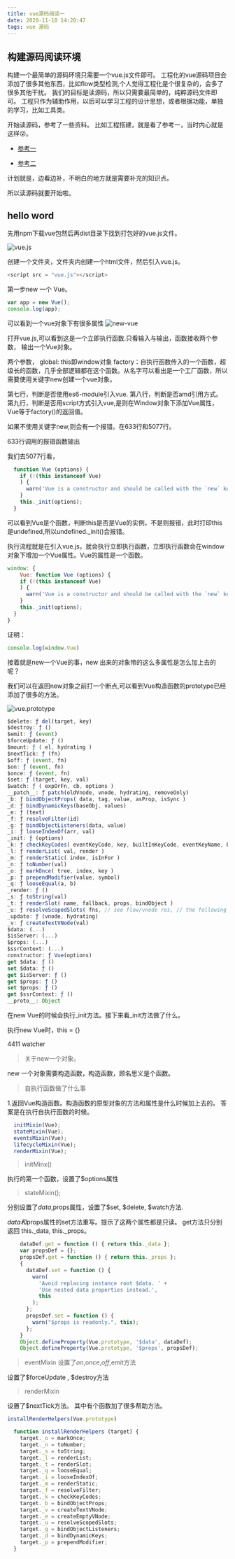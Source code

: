 ```yaml
---
title: vue源码阅读一
date: 2020-11-10 14:20:47
tags: vue 源码
---
```


## 构建源码阅读环境

构建一个最简单的源码环境只需要一个vue.js文件即可。
工程化的vue源码项目会添加了很多其他东西，比如flow类型检测,个人觉得工程化是个很复杂的，会多了很多其他干扰。
我们的目标是读源码，所以只需要最简单的，纯粹源码文件即可。
工程只作为辅助作用，以后可以学习工程的设计思想，或者根据功能，单独的学习，比如工具类。

开始读源码，参考了一些资料。
比如工程搭建，就是看了参考一，当时内心就是这样😮。

- [参考一](https://github.com/qq281113270/vue)

- [参考二](http://hcysun.me/vue-design/zh/essence-of-comp.html)

计划就是，边看边补，不明白的地方就是需要补充的知识点。

所以读源码就要开始啦。

## hello word
先用npm下载vue包然后再dist目录下找到打包好的vue.js文件。

![vue.js](2020-11-10-vue源码阅读一/vue.png)

创建一个文件夹，文件夹内创建一个html文件，然后引入vue.js。

```js
<script src = "vue.js"></script>
```


第一步new 一个 Vue。

```js
var app = new Vue();
console.log(app);
```

可以看到一个vue对象下有很多属性
![new-vue](2020-11-10-vue源码阅读一/new-vue.jpg)

打开vue.js,可以看到这是一个立即执行函数.只看输入与输出，函数接收两个参数，
输出一个Vue对象。

两个参数，
global: this即window对象 
factory：自执行函数传入的一个函数，超级长的函数，几乎全部逻辑都在这个函数。从名字可以看出是一个工厂函数，所以需要使用关键字new创建一个vue对象。

第七行，判断是否使用es6-module引入vue.
第八行，判断是否amd引用方式。
第九行，判断是否用script方式引入vue,是则在Window对象下添加Vue属性，Vue等于factory()的返回值。


如果不使用关键字new,则会有一个报错。在633行和5077行。

633行调用的报错函数输出

我们去5077行看，
```js
  function Vue (options) {
    if (!(this instanceof Vue)
    ) {
      warn('Vue is a constructor and should be called with the `new` keyword');
    }
    this._init(options);
  }
```
可以看到Vue是个函数，判断this是否是Vue的实例，不是则报错，此时打印this是undefined,所以undefined._init()会报错。

执行流程就是在引入vue.js，就会执行立即执行函数，立即执行函数会在window对象下增加一个Vue属性。Vue的属性是一个函数。

```js
window: {
    Vue: function Vue (options) {
    if (!(this instanceof Vue)
    ) {
      warn('Vue is a constructor and should be called with the `new` keyword');
    }
    this._init(options);
  }
}
```

证明：
```js
console.log(window.Vue)
```

接着就是new一个Vue的事，new 出来的对象带的这么多属性是怎么加上去的呢？

我们可以在返回new对象之前打一个断点,可以看到Vue构造函数的prototype已经添加了很多的方法。

![vue.prototype](2020-11-10-vue源码阅读一/vue.prototype.jpg)

```js
$delete: ƒ del(target, key)
$destroy: ƒ ()
$emit: ƒ (event)
$forceUpdate: ƒ ()
$mount: ƒ ( el, hydrating )
$nextTick: ƒ (fn)
$off: ƒ (event, fn)
$on: ƒ (event, fn)
$once: ƒ (event, fn)
$set: ƒ (target, key, val)
$watch: ƒ ( expOrFn, cb, options )
__patch__: ƒ patch(oldVnode, vnode, hydrating, removeOnly)
_b: ƒ bindObjectProps( data, tag, value, asProp, isSync )
_d: ƒ bindDynamicKeys(baseObj, values)
_e: ƒ (text)
_f: ƒ resolveFilter(id)
_g: ƒ bindObjectListeners(data, value)
_i: ƒ looseIndexOf(arr, val)
_init: ƒ (options)
_k: ƒ checkKeyCodes( eventKeyCode, key, builtInKeyCode, eventKeyName, builtInKeyName )
_l: ƒ renderList( val, render )
_m: ƒ renderStatic( index, isInFor )
_n: ƒ toNumber(val)
_o: ƒ markOnce( tree, index, key )
_p: ƒ prependModifier(value, symbol)
_q: ƒ looseEqual(a, b)
_render: ƒ ()
_s: ƒ toString(val)
_t: ƒ renderSlot( name, fallback, props, bindObject )
_u: ƒ resolveScopedSlots( fns, // see flow/vnode res, // the following are added in 2.6 hasDynamicKeys, contentHashKey )
_update: ƒ (vnode, hydrating)
_v: ƒ createTextVNode(val)
$data: (...)
$isServer: (...)
$props: (...)
$ssrContext: (...)
constructor: ƒ Vue(options)
get $data: ƒ ()
set $data: ƒ ()
get $isServer: ƒ ()
get $props: ƒ ()
set $props: ƒ ()
get $ssrContext: ƒ ()
__proto__: Object
```

在new Vue的时候会执行_init方法。接下来看_init方法做了什么。

执行new Vue时，this = {}

4411 watcher

> 关于new一个对象。

new 一个对象需要构造函数，构造函数，顾名思义是个函数。


> 自执行函数做了什么事

1.返回Vue构造函数。构造函数的原型对象的方法和属性是什么时候加上去的。
答案是在执行自执行函数的时候。

```js
  initMixin(Vue);
  stateMixin(Vue);
  eventsMixin(Vue);
  lifecycleMixin(Vue);
  renderMixin(Vue);
```
> initMinx()

执行的第一个函数，设置了$options属性

> stateMixin();

分别设置了$data,$props属性，设置了$set, $delete, $watch方法.

$data和$props属性的set方法重写。提示了这两个属性都是只读。
get方法只分别返回 this._data, this._props。
```js
    dataDef.get = function () { return this._data };
    var propsDef = {};
    propsDef.get = function () { return this._props };
    {
      dataDef.set = function () {
        warn(
          'Avoid replacing instance root $data. ' +
          'Use nested data properties instead.',
          this
        );
      };
      propsDef.set = function () {
        warn("$props is readonly.", this);
      };
    }
    Object.defineProperty(Vue.prototype, '$data', dataDef);
    Object.defineProperty(Vue.prototype, '$props', propsDef);
```

> eventMixin
设置了$on,$once,$off,$emit方法

> 
设置了$forceUpdate , $destroy方法

> renderMixin

设置了$nextTick方法。
其中有个函数加了很多帮助方法。
```js
installRenderHelpers(Vue.prototype)
```
```js
  function installRenderHelpers (target) {
    target._o = markOnce;
    target._n = toNumber;
    target._s = toString;
    target._l = renderList;
    target._t = renderSlot;
    target._q = looseEqual;
    target._i = looseIndexOf;
    target._m = renderStatic;
    target._f = resolveFilter;
    target._k = checkKeyCodes;
    target._b = bindObjectProps;
    target._v = createTextVNode;
    target._e = createEmptyVNode;
    target._u = resolveScopedSlots;
    target._g = bindObjectListeners;
    target._d = bindDynamicKeys;
    target._p = prependModifier;
  }
```





